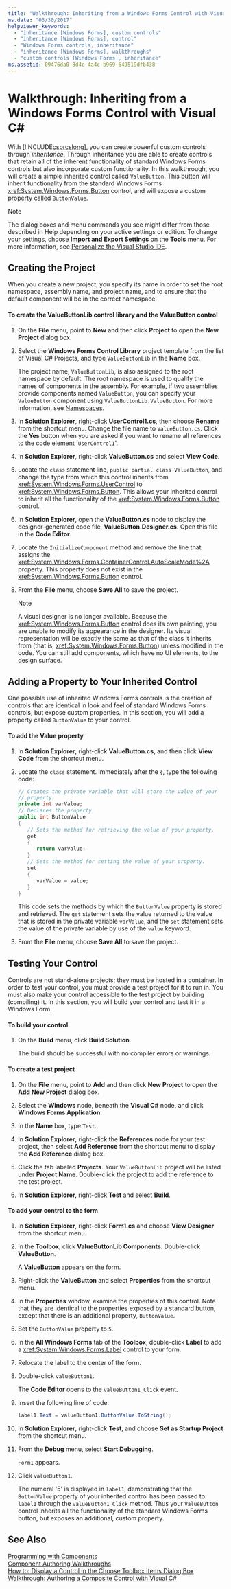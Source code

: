 ```yaml
---
title: "Walkthrough: Inheriting from a Windows Forms Control with Visual C#"
ms.date: "03/30/2017"
helpviewer_keywords: 
  - "inheritance [Windows Forms], custom controls"
  - "inheritance [Windows Forms], control"
  - "Windows Forms controls, inheritance"
  - "inheritance [Windows Forms], walkthroughs"
  - "custom controls [Windows Forms], inheritance"
ms.assetid: 09476da0-8d4c-4a4c-b969-649519dfb438
---
```

# Walkthrough: Inheriting from a Windows Forms Control with Visual C# #
With [!INCLUDE[csprcslong](../../../../includes/csprcslong-md.md)], you can create powerful custom controls through *inheritance*. Through inheritance you are able to create controls that retain all of the inherent functionality of standard Windows Forms controls but also incorporate custom functionality. In this walkthrough, you will create a simple inherited control called `ValueButton`. This button will inherit functionality from the standard Windows Forms <xref:System.Windows.Forms.Button> control, and will expose a custom property called `ButtonValue`.  
  
> [!NOTE]
>  The dialog boxes and menu commands you see might differ from those described in Help depending on your active settings or edition. To change your settings, choose **Import and Export Settings** on the **Tools** menu. For more information, see [Personalize the Visual Studio IDE](/visualstudio/ide/personalizing-the-visual-studio-ide).  
  
## Creating the Project  
 When you create a new project, you specify its name in order to set the root namespace, assembly name, and project name, and to ensure that the default component will be in the correct namespace.  
  
#### To create the ValueButtonLib control library and the ValueButton control  
  
1.  On the **File** menu, point to **New** and then click **Project** to open the **New Project** dialog box.  
  
2.  Select the **Windows Forms Control Library** project template from the list of Visual C# Projects, and type `ValueButtonLib` in the **Name** box.  
  
     The project name, `ValueButtonLib`, is also assigned to the root namespace by default. The root namespace is used to qualify the names of components in the assembly. For example, if two assemblies provide components named `ValueButton`, you can specify your `ValueButton` component using `ValueButtonLib.ValueButton`. For more information, see [Namespaces](../../../csharp/programming-guide/namespaces/index.md).  
  
3.  In **Solution Explorer**, right-click **UserControl1.cs**, then choose **Rename** from the shortcut menu. Change the file name to `ValueButton.cs`. Click the **Yes** button when you are asked if you want to rename all references to the code element '`UserControl1`'.  
  
4.  In **Solution Explorer**, right-click **ValueButton.cs** and select **View Code**.  
  
5.  Locate the `class` statement line, `public partial class ValueButton`, and change the type from which this control inherits from <xref:System.Windows.Forms.UserControl> to <xref:System.Windows.Forms.Button>. This allows your inherited control to inherit all the functionality of the <xref:System.Windows.Forms.Button> control.  
  
6.  In **Solution Explorer**, open the **ValueButton.cs** node to display the designer-generated code file, **ValueButton.Designer.cs**. Open this file in the **Code Editor**.  
  
7.  Locate the `InitializeComponent` method and remove the line that assigns the <xref:System.Windows.Forms.ContainerControl.AutoScaleMode%2A> property. This property does not exist in the <xref:System.Windows.Forms.Button> control.  
  
8.  From the **File** menu, choose **Save All** to save the project.  
  
    > [!NOTE]
    >  A visual designer is no longer available. Because the <xref:System.Windows.Forms.Button> control does its own painting, you are unable to modify its appearance in the designer. Its visual representation will be exactly the same as that of the class it inherits from (that is, <xref:System.Windows.Forms.Button>) unless modified in the code. You can still add components, which have no UI elements, to the design surface.  
  
## Adding a Property to Your Inherited Control  
 One possible use of inherited Windows Forms controls is the creation of controls that are identical in look and feel of standard Windows Forms controls, but expose custom properties. In this section, you will add a property called `ButtonValue` to your control.  
  
#### To add the Value property  
  
1.  In **Solution Explorer**, right-click **ValueButton.cs**, and then click **View Code** from the shortcut menu.  
  
2.  Locate the `class` statement. Immediately after the `{`, type the following code:  
  
    ```csharp  
    // Creates the private variable that will store the value of your   
    // property.  
    private int varValue;  
    // Declares the property.  
    public int ButtonValue  
    {  
       // Sets the method for retrieving the value of your property.  
       get  
       {  
          return varValue;  
       }  
       // Sets the method for setting the value of your property.  
       set  
       {  
          varValue = value;  
       }  
    }  
    ```  
  
     This code sets the methods by which the `ButtonValue` property is stored and retrieved. The `get` statement sets the value returned to the value that is stored in the private variable `varValue`, and the `set` statement sets the value of the private variable by use of the `value` keyword.  
  
3.  From the **File** menu, choose **Save All** to save the project.  
  
## Testing Your Control  
 Controls are not stand-alone projects; they must be hosted in a container. In order to test your control, you must provide a test project for it to run in. You must also make your control accessible to the test project by building (compiling) it. In this section, you will build your control and test it in a Windows Form.  
  
#### To build your control  
  
1.  On the **Build** menu, click **Build Solution**.  
  
     The build should be successful with no compiler errors or warnings.  
  
#### To create a test project  
  
1.  On the **File** menu, point to **Add** and then click **New Project** to open the **Add New Project** dialog box.  
  
2.  Select the **Windows** node, beneath the **Visual C#** node, and click **Windows Forms Application**.  
  
3.  In the **Name** box, type `Test`.  
  
4.  In **Solution Explorer**, right-click the **References** node for your test project, then select **Add Reference** from the shortcut menu to display the **Add Reference** dialog box.  
  
5.  Click the tab labeled **Projects**. Your `ValueButtonLib` project will be listed under **Project Name**. Double-click the project to add the reference to the test project.  
  
6.  In **Solution Explorer,** right-click **Test** and select **Build**.  
  
#### To add your control to the form  
  
1.  In **Solution Explorer**, right-click **Form1.cs** and choose **View Designer** from the shortcut menu.  
  
2.  In the **Toolbox**, click **ValueButtonLib Components**. Double-click **ValueButton**.  
  
     A **ValueButton** appears on the form.  
  
3.  Right-click the **ValueButton** and select **Properties** from the shortcut menu.  
  
4.  In the **Properties** window, examine the properties of this control. Note that they are identical to the properties exposed by a standard button, except that there is an additional property, `ButtonValue`.  
  
5.  Set the `ButtonValue` property to `5`.  
  
6.  In the **All Windows Forms** tab of the **Toolbox**, double-click **Label** to add a <xref:System.Windows.Forms.Label> control to your form.  
  
7.  Relocate the label to the center of the form.  
  
8.  Double-click `valueButton1`.  
  
     The **Code Editor** opens to the `valueButton1_Click` event.  
  
9. Insert the following line of code.  
  
    ```csharp  
    label1.Text = valueButton1.ButtonValue.ToString();  
    ```  
  
10. In **Solution Explorer**, right-click **Test**, and choose **Set as Startup Project** from the shortcut menu.  
  
11. From the **Debug** menu, select **Start Debugging**.  
  
     `Form1` appears.  
  
12. Click `valueButton1`.  
  
     The numeral '5' is displayed in `label1`, demonstrating that the `ButtonValue` property of your inherited control has been passed to `label1` through the `valueButton1_Click` method. Thus your `ValueButton` control inherits all the functionality of the standard Windows Forms button, but exposes an additional, custom property.  
  
## See Also  
 [Programming with Components](https://msdn.microsoft.com/library/d4d4fcb4-e0b8-46b3-b679-7ee0026eb9e3)  
 [Component Authoring Walkthroughs](https://msdn.microsoft.com/library/c414cca9-2489-4208-8b38-954586d91c13)  
 [How to: Display a Control in the Choose Toolbox Items Dialog Box](../../../../docs/framework/winforms/controls/how-to-display-a-control-in-the-choose-toolbox-items-dialog-box.md)  
 [Walkthrough: Authoring a Composite Control with Visual C#](../../../../docs/framework/winforms/controls/walkthrough-authoring-a-composite-control-with-visual-csharp.md)
